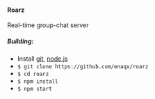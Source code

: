 #### Roarz
Real-time group-chat server

##### Building:
 * Install [git](http://git-scm.com/), [node.js](http://nodejs.org/)
 * `$ git clone https://github.com/enaqx/roarz`
 * `$ cd roarz`
 * `$ npm install`
 * `$ npm start`
 